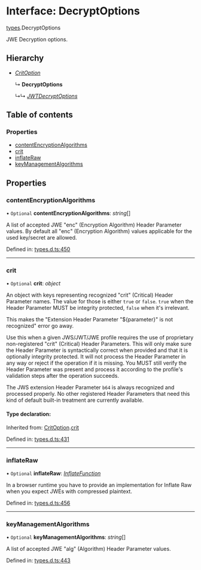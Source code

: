 # Interface: DecryptOptions

[types](../modules/types.md).DecryptOptions

JWE Decryption options.

## Hierarchy

* [*CritOption*](types.critoption.md)

  ↳ **DecryptOptions**

  ↳↳ [*JWTDecryptOptions*](jwt_decrypt.jwtdecryptoptions.md)

## Table of contents

### Properties

- [contentEncryptionAlgorithms](types.decryptoptions.md#contentencryptionalgorithms)
- [crit](types.decryptoptions.md#crit)
- [inflateRaw](types.decryptoptions.md#inflateraw)
- [keyManagementAlgorithms](types.decryptoptions.md#keymanagementalgorithms)

## Properties

### contentEncryptionAlgorithms

• `Optional` **contentEncryptionAlgorithms**: *string*[]

A list of accepted JWE "enc" (Encryption Algorithm) Header Parameter values.
By default all "enc" (Encryption Algorithm) values applicable for the used
key/secret are allowed.

Defined in: [types.d.ts:450](https://github.com/panva/jose/blob/v3.11.3/src/types.d.ts#L450)

___

### crit

• `Optional` **crit**: *object*

An object with keys representing recognized "crit" (Critical) Header Parameter
names. The value for those is either `true` or `false`. `true` when the
Header Parameter MUST be integrity protected, `false` when it's irrelevant.

This makes the "Extension Header Parameter "${parameter}" is not recognized"
error go away.

Use this when a given JWS/JWT/JWE profile requires the use of proprietary
non-registered "crit" (Critical) Header Parameters. This will only make sure
the Header Parameter is syntactically correct when provided and that it is
optionally integrity protected. It will not process the Header Parameter in
any way or reject if the operation if it is missing. You MUST still
verify the Header Parameter was present and process it according to the
profile's validation steps after the operation succeeds.

The JWS extension Header Parameter `b64` is always recognized and processed
properly. No other registered Header Parameters that need this kind of
default built-in treatment are currently available.

#### Type declaration:

Inherited from: [CritOption](types.critoption.md).[crit](types.critoption.md#crit)

Defined in: [types.d.ts:431](https://github.com/panva/jose/blob/v3.11.3/src/types.d.ts#L431)

___

### inflateRaw

• `Optional` **inflateRaw**: [*InflateFunction*](types.inflatefunction.md)

In a browser runtime you have to provide an implementation for Inflate Raw
when you expect JWEs with compressed plaintext.

Defined in: [types.d.ts:456](https://github.com/panva/jose/blob/v3.11.3/src/types.d.ts#L456)

___

### keyManagementAlgorithms

• `Optional` **keyManagementAlgorithms**: *string*[]

A list of accepted JWE "alg" (Algorithm) Header Parameter values.

Defined in: [types.d.ts:443](https://github.com/panva/jose/blob/v3.11.3/src/types.d.ts#L443)
